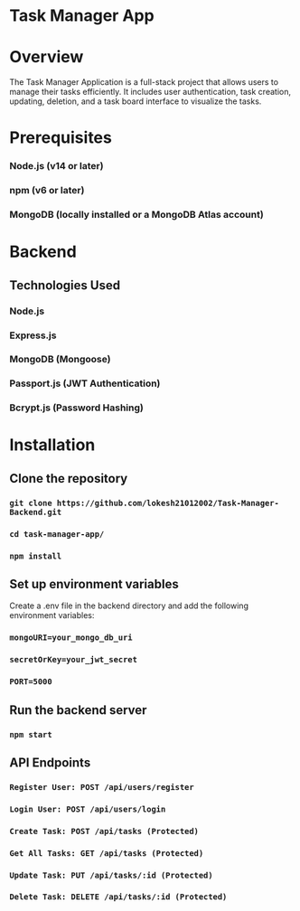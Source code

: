 # Task Manager App

# Overview

The Task Manager Application is a full-stack project that allows users to manage their tasks efficiently. It includes user authentication, task creation, updating, deletion, and a task board interface to visualize the tasks.

# Prerequisites

### Node.js (v14 or later)

### npm (v6 or later)

### MongoDB (locally installed or a MongoDB Atlas account)

# Backend

## Technologies Used

### Node.js

### Express.js

### MongoDB (Mongoose)

### Passport.js (JWT Authentication)

### Bcrypt.js (Password Hashing)

# Installation

## Clone the repository

### `git clone https://github.com/lokesh21012002/Task-Manager-Backend.git`

### `cd task-manager-app/`

### `npm install`

## Set up environment variables

Create a .env file in the backend directory and add the following environment variables:

### `mongoURI=your_mongo_db_uri`

### `secretOrKey=your_jwt_secret`

### `PORT=5000`

## Run the backend server

### `npm start`

## API Endpoints

### `Register User: POST /api/users/register`

### `Login User: POST /api/users/login`

### `Create Task: POST /api/tasks (Protected)`

### `Get All Tasks: GET /api/tasks (Protected)`

### `Update Task: PUT /api/tasks/:id (Protected)`

### `Delete Task: DELETE /api/tasks/:id (Protected)`
